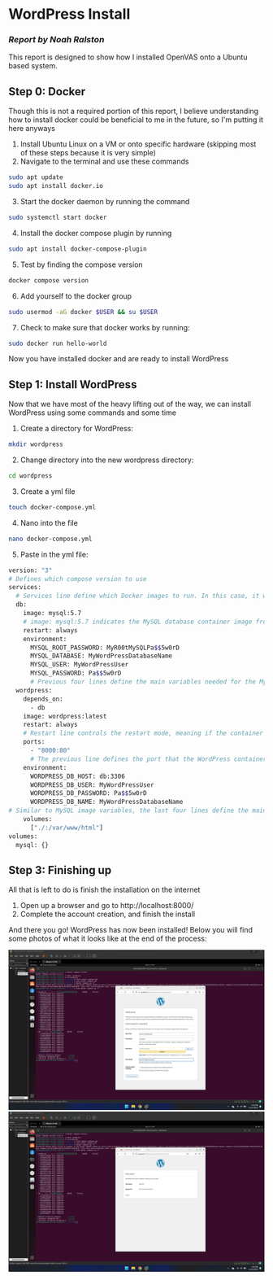 # WordPress Install
### _Report by Noah Ralston_

This report is designed to show how I installed OpenVAS onto a Ubuntu based system.

## Step 0: Docker
Though this is not a required portion of this report, I believe understanding how to install docker could be beneficial to me in the future, so I'm putting it here anyways

1. Install Ubuntu Linux on a VM or onto specific hardware (skipping most of these steps because it is very simple)
2. Navigate to the terminal and use these commands
```sh
sudo apt update
sudo apt install docker.io
```
3. Start the docker daemon by running the command
```sh
sudo systemctl start docker
```
4. Install the docker compose plugin by running
```sh
sudo apt install docker-compose-plugin
```
5. Test by finding the compose version
```sh
docker compose version
```
6. Add yourself to the docker group
```sh
sudo usermod -aG docker $USER && su $USER
```
7. Check to make sure that docker works by running:
```sh
sudo docker run hello-world
```
Now you have installed docker and are ready to install WordPress

## Step 1: Install WordPress
Now that we have most of the heavy lifting out of the way, we can install WordPress using some commands and some time
1. Create a directory for WordPress:
```sh
mkdir wordpress
```
2. Change directory into the new wordpress directory:
```sh
cd wordpress
```
3. Create a yml file
```sh
touch docker-compose.yml
```
4. Nano into the file
```sh
nano docker-compose.yml
```
5. Paste in the yml file:
```sh
version: "3" 
# Defines which compose version to use
services:
  # Services line define which Docker images to run. In this case, it will be MySQL server and WordPress image.
  db:
    image: mysql:5.7
    # image: mysql:5.7 indicates the MySQL database container image from Docker Hub used in this installation.
    restart: always
    environment:
      MYSQL_ROOT_PASSWORD: MyR00tMySQLPa$$5w0rD
      MYSQL_DATABASE: MyWordPressDatabaseName
      MYSQL_USER: MyWordPressUser
      MYSQL_PASSWORD: Pa$$5w0rD
      # Previous four lines define the main variables needed for the MySQL container to work: database, database username, database user password, and the MySQL root password.
  wordpress:
    depends_on:
      - db
    image: wordpress:latest
    restart: always
    # Restart line controls the restart mode, meaning if the container stops running for any reason, it will restart the process immediately.
    ports:
      - "8000:80"
      # The previous line defines the port that the WordPress container will use. After successful installation, the full path will look like this: http://localhost:8000
    environment:
      WORDPRESS_DB_HOST: db:3306
      WORDPRESS_DB_USER: MyWordPressUser
      WORDPRESS_DB_PASSWORD: Pa$$5w0rD
      WORDPRESS_DB_NAME: MyWordPressDatabaseName
# Similar to MySQL image variables, the last four lines define the main variables needed for the WordPress container to work properly with the MySQL container.
    volumes:
      ["./:/var/www/html"]
volumes:
  mysql: {}
```

## Step 3: Finishing up
All that is left to do is finish the installation on the internet
1. Open up a browser and go to http://localhost:8000/
2. Complete the account creation, and finish the install

And there you go! WordPress has now been installed! Below you will find some photos of what it looks like at the end of the process:

![image](WordpressDockerInstall1.png)
![image](WordpressDockerInstall2.png)
